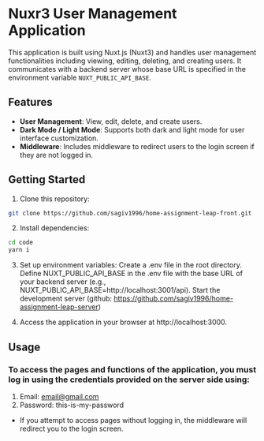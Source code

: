 # Nuxr3 User Management Application

This application is built using Nuxt.js (Nuxt3) and handles user management functionalities including viewing, editing, deleting, and creating users. It communicates with a backend server whose base URL is specified in the environment variable `NUXT_PUBLIC_API_BASE`.

## Features

- **User Management**: View, edit, delete, and create users.
- **Dark Mode / Light Mode**: Supports both dark and light mode for user interface customization.
- **Middleware**: Includes middleware to redirect users to the login screen if they are not logged in.

## Getting Started

1. Clone this repository:

```bash
git clone https://github.com/sagiv1996/home-assignment-leap-front.git
```

2. Install dependencies:

```bash
cd code
yarn i
```

3. Set up environment variables:
   Create a .env file in the root directory.
   Define NUXT_PUBLIC_API_BASE in the .env file with the base URL of your backend server (e.g., NUXT_PUBLIC_API_BASE=http://localhost:3001/api).
   Start the development server (github: https://github.com/sagiv1996/home-assignment-leap-server)

4. Access the application in your browser at http://localhost:3000.

## Usage

### To access the pages and functions of the application, you must log in using the credentials provided on the server side using:

1. Email: email@gmail.com
2. Password: this-is-my-password

- If you attempt to access pages without logging in, the middleware will redirect you to the login screen.
